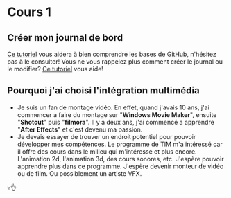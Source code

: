 # Cours 1
## Créer mon journal de bord
[Ce tutoriel](https://guides.github.com/activities/hello-world/) vous aidera à bien comprendre les bases de GitHub, n'hésitez pas à le consulter!
Vous ne vous rappelez plus comment créer le journal ou le modifier? [Ce tutoriel](https://youtu.be/lX3bpuLK_Sg) vous aide! 

## Pourquoi j'ai choisi l'intégration multimédia

* Je suis un fan de montage vidéo. En effet, quand j'avais 10 ans, j'ai commencer a faire du montage sur "**Windows Movie Maker**", ensuite "**Shotcut**" puis "**filmora**". Il y a deux ans, j'ai commencé a apprendre "**After Effects**" et c'est devenu ma passion. 
* Je devais essayer de trouver un endroit potentiel pour pouvoir développer mes compétences. Le programme de TIM m'a intéressé car il offre des cours dans le milieu qui m'intéresse et plus encore. L'animation 2d, l'animation 3d, des cours sonores, etc. J'espère pouvoir apprendre plus dans ce programme. J'espère devenir monteur de vidéo ou de film. Ou possiblement un artiste VFX. 

💀👌
